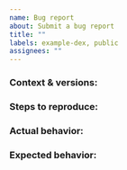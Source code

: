 ```yaml
---
name: Bug report
about: Submit a bug report
title: ""
labels: example-dex, public
assignees: ""
---
```


### Context & versions:

<!-- Explain your setup and what versions have been used. -->

### Steps to reproduce:

<!--
  1. Prepared x
  2. Started y
  3. Submitted z

  If not reproducible, describe the steps you took as you remember it.
-->

### Actual behavior:

<!-- A description of the (reproducible) outcome. -->

### Expected behavior:

<!-- A description of what you expect to happen instead. -->
